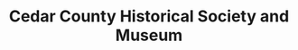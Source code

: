 ---
layout: repo
title: "Cedar County Historical Society and Museum"
id: 11392
permalink: repos/11392/
---